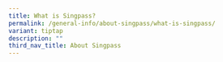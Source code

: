 ```yaml
---
title: What is Singpass?
permalink: /general-info/about-singpass/what-is-singpass/
variant: tiptap
description: ""
third_nav_title: About Singpass
---
```

